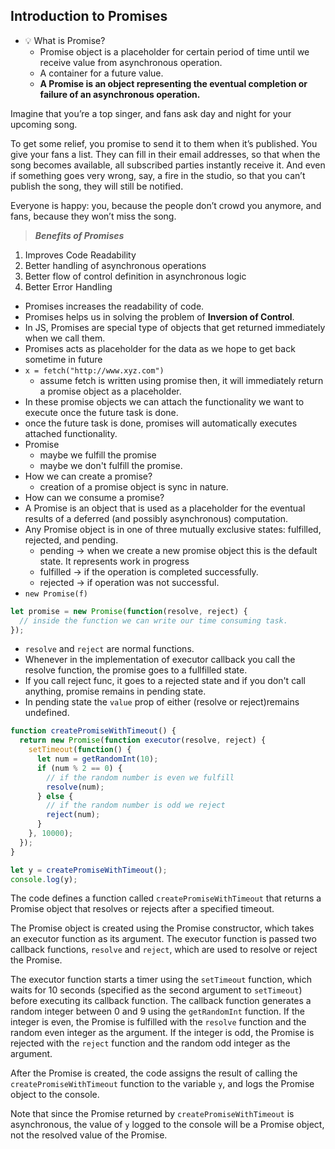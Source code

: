 ## Introduction to Promises

- 💡 What is Promise?  
	- Promise object is a placeholder for certain period of time until we receive value from asynchronous operation.
	- A container for a future value.
	- **A Promise is an object representing the eventual completion or failure of an asynchronous operation.**

Imagine that you’re a top singer, and fans ask day and night for your upcoming song.

To get some relief, you promise to send it to them when it’s published. You give your fans a list. They can fill in their email addresses, so that when the song becomes available, all subscribed parties instantly receive it. And even if something goes very wrong, say, a fire in the studio, so that you can’t publish the song, they will still be notified.

Everyone is happy: you, because the people don’t crowd you anymore, and fans, because they won’t miss the song.

> **_Benefits of Promises_**

1.  Improves Code Readability
2.  Better handling of asynchronous operations
3.  Better flow of control definition in asynchronous logic
4.  Better Error Handling

- Promises increases the readability of code.
- Promises helps us in solving the problem of **Inversion of Control**.
- In JS, Promises are special type of objects that get returned immediately when we call them.
- Promises acts as placeholder for the data as we hope to get back sometime in future
- `x = fetch("http://www.xyz.com")`
	- assume fetch is written using promise then, it will immediately return a promise object as a placeholder.
- In these promise objects we can attach the functionality we want to execute once the future task is done.
- once the future task is done, promises will automatically executes attached functionality.
- Promise
	- maybe we fulfill the promise 
	- maybe we don't fulfill the promise.
- How we can create a promise?
	- creation of a promise object is sync in nature.
- How can we consume a promise?
-  A Promise is an object that is used as a placeholder for the eventual results of a deferred (and possibly asynchronous) computation.
- Any Promise object is in one of three mutually exclusive states: fulfilled, rejected, and pending.
	- pending → when we create a new promise object this is the default state. It represents work in progress
	- fulfilled → if the operation is completed successfully.
	- rejected → if operation was not successful.
- ```new Promise(f)```

```js
let promise = new Promise(function(resolve, reject) {
  // inside the function we can write our time consuming task.
});
```

- `resolve` and `reject` are normal functions.
- Whenever in the implementation of executor callback you call the resolve function, the promise goes to a fullfilled state.
- If you call reject func, it goes to a rejected state and if you don't call anything, promise remains in pending state.
- In pending state the `value` prop of either (resolve or reject)remains undefined.

```js
function createPromiseWithTimeout() {
  return new Promise(function executor(resolve, reject) {
    setTimeout(function() {
      let num = getRandomInt(10);
      if (num % 2 == 0) {
        // if the random number is even we fulfill
        resolve(num);
      } else {
        // if the random number is odd we reject
        reject(num);
      }
    }, 10000);
  });
}

let y = createPromiseWithTimeout();
console.log(y);
```

The code defines a function called `createPromiseWithTimeout` that returns a Promise object that resolves or rejects after a specified timeout.

The Promise object is created using the Promise constructor, which takes an executor function as its argument. The executor function is passed two callback functions, `resolve` and `reject`, which are used to resolve or reject the Promise.

The executor function starts a timer using the `setTimeout` function, which waits for 10 seconds (specified as the second argument to `setTimeout`) before executing its callback function. The callback function generates a random integer between 0 and 9 using the `getRandomInt` function. If the integer is even, the Promise is fulfilled with the `resolve` function and the random even integer as the argument. If the integer is odd, the Promise is rejected with the `reject` function and the random odd integer as the argument.

After the Promise is created, the code assigns the result of calling the `createPromiseWithTimeout` function to the variable `y`, and logs the Promise object to the console.

Note that since the Promise returned by `createPromiseWithTimeout` is asynchronous, the value of `y` logged to the console will be a Promise object, not the resolved value of the Promise.
